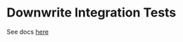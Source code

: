 # Downwrite Integration Tests

See docs [here](https://github.com/charliewilco/downwrite#integration-testing)
